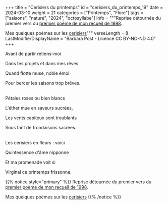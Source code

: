 +++
title = "Cerisiers du printemps"
id = "cerisiers_du_printemps_19"
date = 2024-03-10
weight = 21
categories = ["Printemps", "Flore"]
tags = ["saisons", "nature", "2024", "octosyllabe"]
info = """Reprise détournée du premier vers du [premier poème de mon recueil de 1998](../5_cinquieme_saison/le_depart_de_l_amant).

Mes quelques poèmes sur les [cerisiers](/search?search-by=cerisiers)"""
verseLength = 8
LastModifierDisplayName = "Barbara Post - Licence CC BY-NC-ND 4.0"
+++

Avant de partir retiens-moi

Dans tes projets et dans mes rêves

Quand flotte muse, noble émoi

Pour bercer les saisons trop brèves.

 \
Pétales roses ou bien blancs

L'éther mue en saveurs sucrées,

Les vents capiteux sont troublants

Sous tant de frondaisons sacrées.

 \
Les cerisiers en fleurs : voici

Quintessence d'âme nipponne

Et ma promenade voit si

Virginal ce printemps frissonne.

{{% notice style="primary" %}}
Reprise détournée du premier vers du [premier poème de mon recueil de 1998](../5_cinquieme_saison/le_depart_de_l_amant).

Mes quelques poèmes sur les [cerisiers](/search?search-by=cerisiers)
{{% /notice %}}
